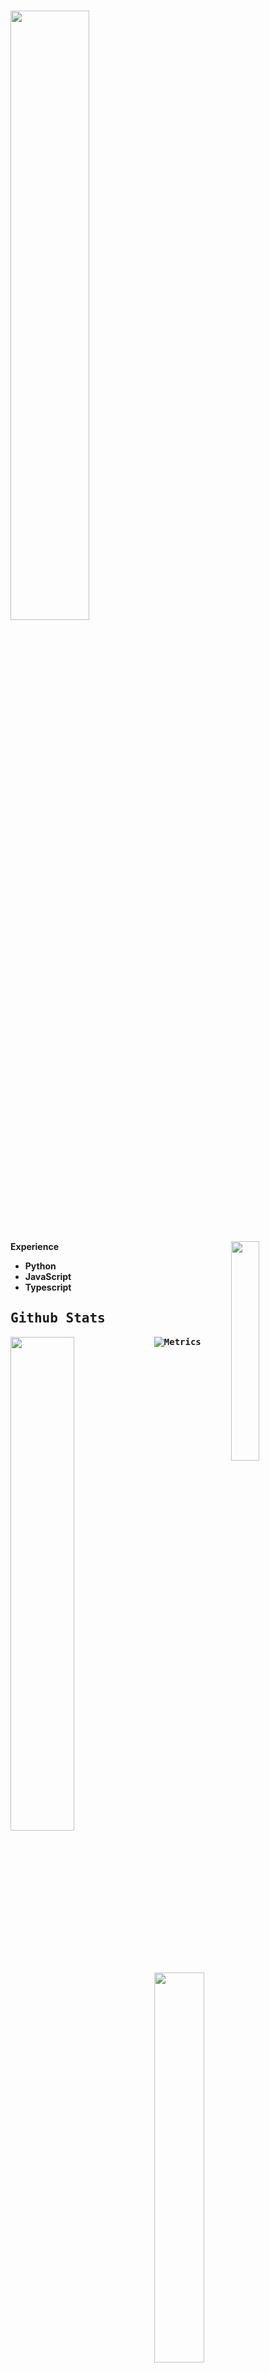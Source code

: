 # <img width="50%" src= "https://readme-typing-svg.demolab.com?font=Fira+Code&pause=1000&color=4a76fc&background=FF6AAA00&vCenter=false&multiline=true&width=435&height=30&lines=Hi+there%2C+I'am+iLxlo">

<img width="30%" align="right" src="https://lanyard.kyrie25.me/api/1149040970353102859?decoration=true&useDisplayName=true&animationDuration=2s&waveColor=7ea1f3&imgStyle=square&imgBorderRadius=16px&&bg=DD272700&idleMessage=Nothingness">

<b> Experience <b>
<samp>
- Python
- JavaScript
- Typescript
<samp>

## Github Stats

<img align="left" width="45%" src="https://github-readme-stats.vercel.app/api?username=iLxlo&show_icons=true&theme=react&hide_border=true&bg_color=0D1117">
<img align="left" width="40%" src="https://moe-counter.glitch.me/get/@:iLxlo"> 


![Metrics](https://metrics.lecoq.io/iLxlo?template=classic&base=header%2C%20activity%2C%20community%2C%20repositories%2C%20metadata&base.indepth=false&base.hireable=false&base.skip=false&config.timezone=Europe%2FIstanbul)

